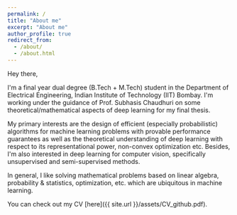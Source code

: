 ```yaml
---
permalink: /
title: "About me"
excerpt: "About me"
author_profile: true
redirect_from: 
  - /about/
  - /about.html
---
```


Hey there,

I'm a final year dual degree (B.Tech + M.Tech) student in the Department of Electrical Engineering, Indian Institute of Technology (IIT) Bombay. I'm working under the guidance of Prof. Subhasis Chaudhuri on some theoretical/mathematical aspects of deep learning for my final thesis.

My primary interests are the design of efficient (especially probabilistic) algorithms for machine learning problems with provable performance guarantees as well as the theoretical understanding of deep learning with respect to its representational power, non-convex optimization etc. Besides, I'm also interested in deep learning for computer vision, specifically unsupervised and semi-supervised methods.

In general, I like solving mathematical problems based on linear algebra, probability & statistics, optimization, etc. which are ubiquitous in machine learning.

You can check out my CV [here]({{ site.url }}/assets/CV_github.pdf).

